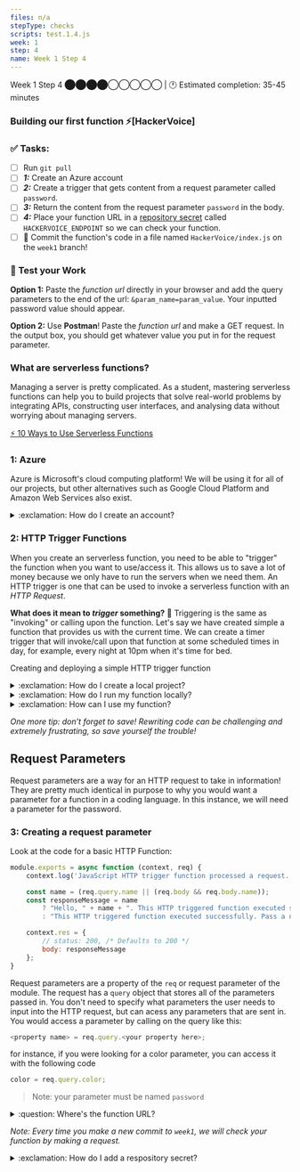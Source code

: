 ```yaml
---
files: n/a
stepType: checks
scripts: test.1.4.js
week: 1
step: 4
name: Week 1 Step 4
---
```

Week 1 Step 4 ⬤⬤⬤⬤◯◯◯◯◯ | 🕐 Estimated completion: 35-45 minutes

### Building our first function ⚡[HackerVoice]

### ✅  Tasks:
- [ ] Run `git pull`
- [ ] ***1:*** Create an Azure account
- [ ] ***2:*** Create a trigger that gets content from a request parameter called `password`.
- [ ] ***3:*** Return the content from the request parameter `password` in the body.
- [ ] ***4:*** Place your function URL in a [repository secret](https://docs.github.com/en/actions/reference/encrypted-secrets#creating-encrypted-secrets-for-a-repository) called `HACKERVOICE_ENDPOINT` so we can check your function.
- [ ] 🚀 Commit the function's code in a file named `HackerVoice/index.js` on the `week1` branch!

### 🚧 Test your Work
**Option 1:**
Paste the *function url* directly in your browser and add the query parameters to the end of the url: `&param_name=param_value`. Your inputted password value should appear.

**Option 2:**
Use **Postman**! Paste the *function url* and make a GET request. In the output box, you should get whatever value you put in for the request parameter.

### What are serverless functions?

Managing a server is pretty complicated. As a student, mastering serverless functions can help you to build projects that solve real-world problems by integrating APIs, constructing user interfaces, and analysing data without worrying about managing servers.

[⚡️ 10 Ways to Use Serverless Functions](https://dev.to/aws/10-ways-to-use-serverless-functions-bme)


### 1: Azure

Azure is Microsoft's cloud computing platform! We will be using it for all of our projects, but other alternatives such as Google Cloud Platform and Amazon Web Services also exist.


<details>
<summary>:exclamation: How do I create an account?</summary>
    </br>

1. To create an Azure account, go to: https://azure.microsoft.com/en-us/free/ and press **Start free** to be relocated to a signup page.

![register](https://user-images.githubusercontent.com/69332964/113362023-5dadbf80-931b-11eb-814c-5ec22c2f818d.png)

2. After signing in with your Microsoft account and filling in your personal details, you will be asked to add a credit card.

> Rest assured, this is only for security purposes (preventing multiple free accounts per person), and **you won't be charged** unless you choose to buy a premium account, which we do not need for this course. 

If you need some help navigating Azure, check out this super helpful [resource](https://azure.microsoft.com/en-us/get-started/) provided by Microsoft.
<br><br/>
</details>

### 2: HTTP Trigger Functions

When you create an serverless function, you need to be able to "trigger" the function when you want to use/access it. This allows us to save a lot of money because we only have to run the servers when we need them. An HTTP trigger is one that can be used to invoke a serverless function with an *HTTP Request*.


**What does it mean to *trigger* something?** 🤔 Triggering is the same as "invoking" or calling upon the function. Let's say we have created simple a function that provides us with the current time. We can create a timer trigger that will invoke/call upon that function at some scheduled times in day, for example, every night at 10pm when it's time for bed.

Creating and deploying a simple HTTP trigger function
<details>
<summary>:exclamation: How do I create a local project?</summary>
  </br>
1. Choose the Azure icon in the Activity bar, then in the Azure: Functions area, select the Create new project... icon.
   
![create new project](https://docs.microsoft.com/en-us/azure/azure-functions/media/functions-create-first-function-vs-code/create-new-project.png)

2. Choose a directory location for your project workspace and choose Select.
3. Provide the following information at the prompts:

* Select a language for your function project: Choose JavaScript.

 * Select a template for your project's first function: Choose HTTP trigger.

 * Provide a function name: Type HttpExample.

 * Authorization level: Choose Anonymous, which enables anyone to call your function endpoint. To learn about authorization level, see Authorization keys.

 * Select how you would like to open your project: Choose Add to workspace.

4. Using this information, Visual Studio Code generates an Azure Functions project with an HTTP trigger. You can view the local project files in the Explorer. To learn more about files that are created, see Generated project files.
<details>
<summary>:exclamation: Publish the Project to Azure</summary>
In this section, you create a function app and related resources in your Azure subscription and then deploy your code.

1. Choose the Azure icon in the Activity bar, then in the Azure: Functions area, choose the Deploy to function app... button.
2. Provide the following information at the prompts:
    * **Select folder**: Choose a folder from your workspace or browse to one that contains your function app. You won't see this if you already have a valid function app opened.
    * **Select subscription**: Choose the subscription to use. You won't see this if you only have one subscription.
    * **Select Function App in Azure**: Choose + Create new Function App. (Don't choose the Advanced option, which isn't covered in this article.)
    * **Enter a globally unique name for the function app:** Type a name that is valid in a URL path. The name you type is validated to make sure that it's unique in Azure Functions.
    * **Select a runtime**: Choose the version of Node.js you've been running on locally. You can use the node --version command to check your version.
    * **Select a location for new resources**: For better performance, choose a [region](https://azure.microsoft.com/en-us/global-infrastructure/geographies/) near you.

</details>
</details>
<details>
<summary>:exclamation: How do I run my function locally?</summary>
  </br>
Visual Studio Code integrates with Azure Functions Core tools to let you run this project on your local development computer before you publish to Azure.

1. To call your function, press F5 to start the function app project. Output from Core Tools is displayed in the Terminal panel. Your app starts in the Terminal panel. You can see the URL endpoint of your HTTP-triggered function running locally.
![running in command line](https://docs.microsoft.com/en-us/azure/includes/media/functions-run-function-test-local-vs-code/functions-vscode-f5.png)
If you have trouble running on Windows, make sure that the default terminal for Visual Studio Code isn't set to WSL Bash.
2. With Core Tools running, go to the Azure: Functions area. Under Functions, expand Local Project > Functions. Right-click (Windows) or Ctrl - click (macOS) the HttpExample function and choose Execute Function Now....
![executing function](https://docs.microsoft.com/en-us/azure/includes/media/functions-run-function-test-local-vs-code/execute-function-now.png)
3. In Enter request body you see the request message body value of { "name": "Azure" }. Press Enter to send this request message to your function.

You could have instead sent an HTTP GET request to the http://localhost:7071/api/HttpExample address in a web browser.
4. When the function executes locally and returns a response, a notification is raised in Visual Studio Code. Information about the function execution is shown in Terminal panel.
5. Press Ctrl + C to stop Core Tools and disconnect the debugger.

After you've verified that the function runs correctly on your local computer, it's time to use Visual Studio Code to publish the project directly to Azure.

<details>
<summary>:exclamation: Sign in Azure</summary>
  </br>
Before you can publish your app, you must sign in to Azure.

1. If you aren't already signed in, choose the Azure icon in the Activity bar, then in the Azure: Functions area, choose Sign in to Azure.... If you don't already have one, you can [Create a free Azure account](https://azure.microsoft.com/en-us/free/). Students can [create a free Azure account for Students](https://azure.microsoft.com/en-us/free/students/).
![signing into azure](https://docs.microsoft.com/en-us/azure/includes/media/functions-sign-in-vs-code/functions-sign-into-azure.png)
If you're already signed in, go to the next section.
2. When prompted in the browser, choose your Azure account and sign in using your Azure account credentials.
3. After you've successfully signed in, you can close the new browser window. The subscriptions that belong to your Azure account are displayed in the Side bar.
</details>

</details>
<details>
<summary>:exclamation: How can I use my function?</summary>
  </br>
  
Let's try triggering this function! Click on the "Get function URL" button and copy the function url, then go ahead and paste it into a new tab. You will be able to see this in the log in your Azure portal, every time your trigger the function.

![trigger the function](https://media.giphy.com/media/gK86LCd5HiEUpz1t0i/giphy.gif)

First let's try to understand what is happening here:

```javascript
module.exports = async function (context, req) {
    context.log('JavaScript HTTP trigger function processed a request.');

    const name = (req.query.name || (req.body && req.body.name));
    const responseMessage = name
        ? "Hello, " + name + ". This HTTP triggered function executed successfully."
        : "This HTTP triggered function executed successfully. Pass a name in the query string or in the request body for a personalized response.";

    context.res = {
        // status: 200, /* Defaults to 200 */
        body: responseMessage
    };
}
```

The context.log statement at the top of the function is there to indicate to the developer (you) anytime a trigger has been made. Next, we have a constant variable called name that can be passed in through the query parameters (the Input section when you click "Test & Run").

Below this, we have a "conditional ternary operator" which allows us to make a simple conditional statement (if something is true, do this, else/otherwise do that) efficiently.

```javascript

//condition: if name exists
name
//? is chosen if the condition evaluates to true
? "Hello, " + name + ". This HTTP triggered function executed successfully."
//: is chosen if the condition evaluates to false
: "This HTTP triggered function executed successfully. Pass a name in the query string or in the request body for a personalized response.";

```

In this case, we have additionally assigned the results of that conditional ternary statement to another variable called `responseMessage` so that we can return the result of the Azure Function using `context.res`.

Once you have made sure that the function is saved, let's try running it again but now with new query parameters. In the variable definition of `name` we enable the function get the value of `name` in two ways. Let's test it out:
1. In the input, create a new Query parameter with the Name "name" and your name for the Value.

<img width="300" alt="query parameters" src="https://user-images.githubusercontent.com/28051494/114982357-34754f00-9e44-11eb-95c1-f4fbae1bcb40.png">

2. Run the function and check the HTTP response content - make sure that the output now contains your name.

<img width="300" alt="output" src="https://user-images.githubusercontent.com/28051494/114982672-9930a980-9e44-11eb-94f6-fc9d786c7fa5.png">

3. Next, let's try to use the body to change the name. In the input body, change "Azure" to another name (a different name) in double quotes and run the function. You should notice that the output still contains the first name you provided. Check out the code and see if you can figure out why this is.

<details>
<summary>:question: Why does the function output prioritize the Query parameter over the body parameter?</summary>
  </br>
  
```javascript
const name = (req.query.name || (req.body && req.body.name));
```

In the name variable definition you will see that or || operator. This indicates that the value of name can either be `req.query.name` or `req.body && req.body.name`. Because of the order of the options, it will take the first value if the first value exists. Thus, if we want to use the body, we will need to remove the name parameter from the query.
<br><br/>
</details>

4. In the Input, remove the name query parameter and try running the function again.

<img width="300" alt="output" src="https://media.giphy.com/media/0FDszXrBqNmV9xR8Dp/giphy.gif">

Try editing this function on your own! *(Don't forget to save when you make changes!)*


<br><br/>
</details>

*One more tip: don’t forget to save! Rewriting code can be challenging and extremely frustrating, so save yourself the trouble!*

## Request Parameters

Request parameters are a way for an HTTP request to take in information! They are pretty much identical in purpose to why you would want a parameter for a function in a coding language. In this instance, we will need a parameter for the password.

### 3: Creating a request parameter
Look at the code for a basic HTTP Function:

```javascript
module.exports = async function (context, req) {
    context.log('JavaScript HTTP trigger function processed a request.');

    const name = (req.query.name || (req.body && req.body.name));
    const responseMessage = name
        ? "Hello, " + name + ". This HTTP triggered function executed successfully."
        : "This HTTP triggered function executed successfully. Pass a name in the query string or in the request body for a personalized response.";

    context.res = {
        // status: 200, /* Defaults to 200 */
        body: responseMessage
    };
}
```
Request parameters are a property of the `req` or request parameter of the module. The request has a `query` object that stores all of the parameters passed in. You don't need to specify what parameters the user needs to input into the HTTP request, but can acess any parameters that are sent in. You would access a parameter by calling on the query like this:
```javascript
<property name> = req.query.<your property here>;
```
for instance, if you were looking for a color parameter, you can access it with the following code
```javascript
color = req.query.color;
```
> Note: your parameter must be named `password`

<details>
<summary>:question: Where's the function URL?</summary>
    </br>

Go to the function trigger you are working on, and find this button above the code.
![code](https://user-images.githubusercontent.com/69332964/99188529-73369a00-272a-11eb-93df-04fdce5381df.png)
<br><br/>
</details>


*Note: Every time you make a new commit to `week1`, we will check your function by making a request.*

<details>
<summary>:exclamation: How do I add a respository secret?</summary>
    </br>

[Here are some steps:](https://docs.github.com/en/actions/reference/encrypted-secrets#creating-encrypted-secrets-for-a-repository)  
1. On GitHub, navigate to the main page of the repository.
2. Under your repository name, click `Settings`.
![settings](https://docs.github.com/assets/images/help/repository/repo-actions-settings.png)
3. In the left sidebar, click Secrets.
4. Click New repository secret.
5. Type a name for your secret in the Name input box.
6. Enter the value for your secret.
7. Click Add secret.
<br><br/>
</details>
